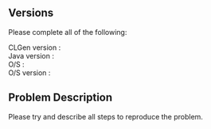 ## Versions

Please complete all of the following:

CLGen version      :  
Java version       :   
O/S                :  
O/S version        :  

## Problem Description

Please try and describe all steps to reproduce the problem.
